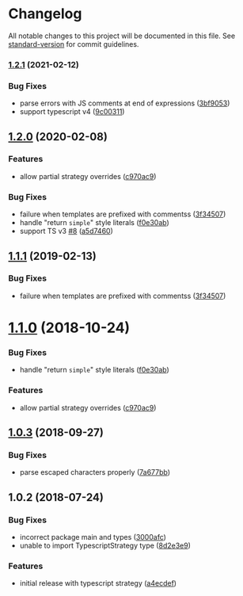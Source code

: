 # Changelog

All notable changes to this project will be documented in this file. See [standard-version](https://github.com/conventional-changelog/standard-version) for commit guidelines.

### [1.2.1](https://github.com/asyncLiz/parse-literals/compare/v1.2.0...v1.2.1) (2021-02-12)


### Bug Fixes

* parse errors with JS comments at end of expressions ([3bf9053](https://github.com/asyncLiz/parse-literals/commit/3bf90534db2d343acfabc7610116479523c60f0d))
* support typescript v4 ([9c00311](https://github.com/asyncLiz/parse-literals/commit/9c00311d5f549bf2e6e8637bc9ff72fc5c030a26))

## [1.2.0](https://github.com/asyncLiz/parse-literals/compare/v1.0.3...v1.2.0) (2020-02-08)

### Features

- allow partial strategy overrides ([c970ac9](https://github.com/asyncLiz/parse-literals/commit/c970ac91d9ec51c9d8d65fbe7f73da5e80b2ef7e))

### Bug Fixes

- failure when templates are prefixed with commentss ([3f34507](https://github.com/asyncLiz/parse-literals/commit/3f34507760e8e166477fcd736bd3b1c130002422))
- handle "return `simple`" style literals ([f0e30ab](https://github.com/asyncLiz/parse-literals/commit/f0e30ab887c0d31287215965b56a5d4461e9a67d))
- support TS v3 [#8](https://github.com/asyncLiz/parse-literals/issues/8) ([a5d7460](https://github.com/asyncLiz/parse-literals/commit/a5d7460a5a63a428b4d98348b71e5e00bc4326d4))

<a name="1.1.1"></a>

## [1.1.1](https://github.com/asyncLiz/parse-literals/compare/v1.1.0...v1.1.1) (2019-02-13)

### Bug Fixes

- failure when templates are prefixed with commentss ([3f34507](https://github.com/asyncLiz/parse-literals/commit/3f34507))

<a name="1.1.0"></a>

# [1.1.0](https://github.com/asyncLiz/parse-literals/compare/v1.0.3...v1.1.0) (2018-10-24)

### Bug Fixes

- handle "return `simple`" style literals ([f0e30ab](https://github.com/asyncLiz/parse-literals/commit/f0e30ab))

### Features

- allow partial strategy overrides ([c970ac9](https://github.com/asyncLiz/parse-literals/commit/c970ac9))

<a name="1.0.3"></a>

## [1.0.3](https://github.com/asyncLiz/parse-literals/compare/v1.0.2...v1.0.3) (2018-09-27)

### Bug Fixes

- parse escaped characters properly ([7a677bb](https://github.com/asyncLiz/parse-literals/commit/7a677bb))

<a name="1.0.2"></a>

## 1.0.2 (2018-07-24)

### Bug Fixes

- incorrect package main and types ([3000afc](https://github.com/asyncLiz/parse-literals/commit/3000afc))
- unable to import TypescriptStrategy type ([8d2e3e9](https://github.com/asyncLiz/parse-literals/commit/8d2e3e9))

### Features

- initial release with typescript strategy ([a4ecdef](https://github.com/asyncLiz/parse-literals/commit/a4ecdef))
